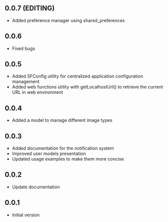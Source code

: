 ## 0.0.7 (EDITING)

* Added preference manager using shared_preferences

## 0.0.6

* Fixed bugs


## 0.0.5

* Added SFConfig utility for centralized application configuration management
* Added web functions utility with getLocalhostUrl() to retrieve the current URL in web environment

## 0.0.4

* Added a model to manage different image types

## 0.0.3

* Added documentation for the notification system
* Improved user models presentation
* Updated usage examples to make them more concise

## 0.0.2

* Update documentation

## 0.0.1

* Initial version



